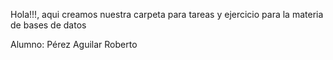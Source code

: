 Hola!!!, aqui creamos nuestra carpeta para tareas y ejercicio para la materia de bases de datos

Alumno: Pérez Aguilar Roberto
